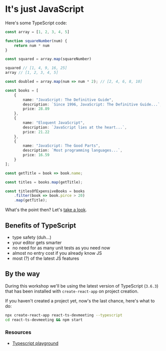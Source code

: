 # It's just JavaScript

Here's some TypeScript code:

```typescript
const array = [1, 2, 3, 4, 5]

function squareNumber(num) {
    return num * num
}

const squared = array.map(squareNumber)

squared // [1, 4, 9, 16, 25]
array // [1, 2, 3, 4, 5]

const doubled = array.map(num => num * 2); // [2, 4, 6, 8, 10]

const books = [
    {
        name: "JavaScript: The Definitive Guide",
        description: `Since 1996, JavaScript: The Definitive Guide...`,
        price: 28.89
    },
    {
        name: "Eloquent JavaScript",
        description: `JavaScript lies at the heart...`,
        price: 21.22
    },
    {
        name: "JavaScript: The Good Parts",
        description: `Most programming languages...`,
        price: 16.59
    }
];

const getTitle = book => book.name;

const titles = books.map(getTitle);

const titlesOfExpensiveBooks = books
    .filter(book => book.pirce > 20)
    .map(getTitle);
```

What's the point then? Let's [take a look](https://codesandbox.io/embed/typescript-vs-javascript-n8ci4).

## Benefits of TypeScript

* type safety \(duh...\)
* your editor gets smarter
* no need for as many unit tests as you need now
* almost no entry cost if you already know JS 
* most \(?\) of the latest JS features

## By the way

During this workshop we'll be using the latest version of TypeScript \(`3.6.3`\) that has been installed with `create-react-app` on project creation.

If you haven't created a project yet, now's the last chance, here's what to do:

```bash
npx create-react-app react-ts-devmeeting --typescript
cd react-ts-devmeeting && npm start
```

### Resources

* [Typescript playground](http://www.typescriptlang.org/play/)

